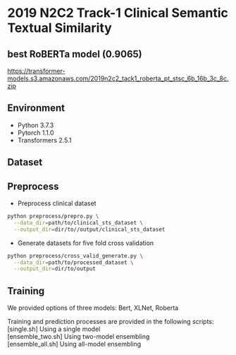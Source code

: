 # 2019 N2C2 Track-1 Clinical Semantic Textual Similarity


## best RoBERTa model (0.9065)
https://transformer-models.s3.amazonaws.com/2019n2c2_tack1_roberta_pt_stsc_6b_16b_3c_8c.zip

## Environment
* Python 3.7.3
* Pytorch 1.1.0
* Transformers 2.5.1

## Dataset


## Preprocess
* Preprocess clinical dataset
```bash
python preprocess/prepro.py \
  --data_dir=path/to/clinical_sts_dataset \
  --output_dir=dir/to//output/clinical_sts_dataset
```
* Generate datasets for five fold cross validation
```bash
python preprocess/cross_valid_generate.py \
  --data_dir=path/to/processed_dataset \
  --output_dir=dir/to/output
```

## Training
We provided options of three models: Bert, XLNet, Roberta

Training and prediction processes are provided in the following scripts:  
[single.sh] Using a single model  
[ensemble&lowbar;two.sh] Using two-model ensembling  
[ensemble&lowbar;all.sh] Using all-model ensembling  
